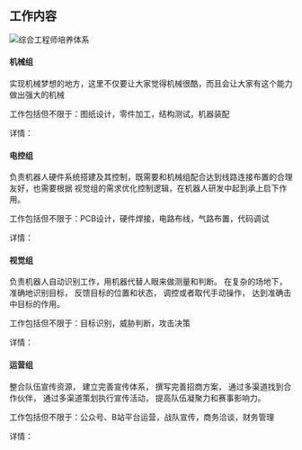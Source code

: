## 工作内容

![综合工程师培养体系](综合工程师培养体系.png)

#### 机械组

实现机械梦想的地方，这里不仅要让大家觉得机械很酷，而且会让大家有这个能力做出强大的机械

工作包括但不限于：图纸设计，零件加工，结构测试，机器装配

详情：

#### 电控组

负责机器人硬件系统搭建及其控制，既需要和机械组配合达到线路连接布置的合理友好，也需要根据 视觉组的需求优化控制逻辑，在机器人研发中起到承上启下作用。

工作包括但不限于：PCB设计，硬件焊接，电路布线，气路布置，代码调试

详情：

#### 视觉组

负责机器人自动识别工作，用机器代替人眼来做测量和判断。 在复杂的场地下， 准确地识别目标， 反馈目标的位置和状态， 调控或者取代手动操作， 达到准确击中目标的作用。

工作包括但不限于：目标识别，威胁判断，攻击决策

详情：

#### 运营组

整合队伍宣传资源， 建立完善宣传体系， 撰写完善招商方案， 通过多渠道找到合作伙伴， 通过多渠道策划执行宣传活动， 提高队伍凝聚力和赛事影响力。

工作包括但不限于：公众号、B站平台运营，战队宣传，商务洽谈，财务管理

详情：

